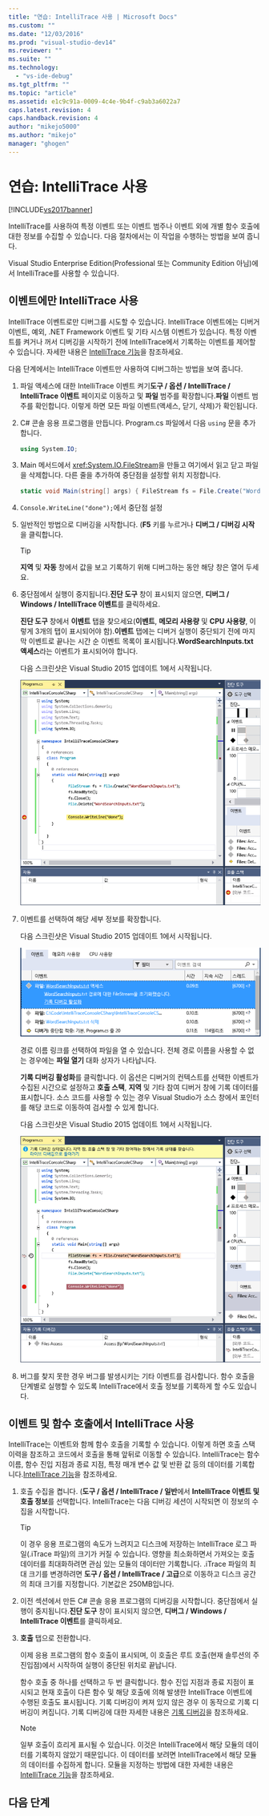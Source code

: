 ```yaml
---
title: "연습: IntelliTrace 사용 | Microsoft Docs"
ms.custom: ""
ms.date: "12/03/2016"
ms.prod: "visual-studio-dev14"
ms.reviewer: ""
ms.suite: ""
ms.technology: 
  - "vs-ide-debug"
ms.tgt_pltfrm: ""
ms.topic: "article"
ms.assetid: e1c9c91a-0009-4c4e-9b4f-c9ab3a6022a7
caps.latest.revision: 4
caps.handback.revision: 4
author: "mikejo5000"
ms.author: "mikejo"
manager: "ghogen"
---
```

# 연습: IntelliTrace 사용
[!INCLUDE[vs2017banner](../code-quality/includes/vs2017banner.md)]

IntelliTrace를 사용하여 특정 이벤트 또는 이벤트 범주나 이벤트 외에 개별 함수 호출에 대한 정보를 수집할 수 있습니다. 다음 절차에서는 이 작업을 수행하는 방법을 보여 줍니다.  
  
 Visual Studio Enterprise Edition\(Professional 또는 Community Edition 아님\)에서 IntelliTrace를 사용할 수 있습니다.  
  
##  <a name="GettingStarted"></a> 이벤트에만 IntelliTrace 사용  
 IntelliTrace 이벤트로만 디버그를 시도할 수 있습니다. IntelliTrace 이벤트에는 디버거 이벤트, 예외, .NET Framework 이벤트 및 기타 시스템 이벤트가 있습니다. 특정 이벤트를 켜거나 꺼서 디버깅을 시작하기 전에 IntelliTrace에서 기록하는 이벤트를 제어할 수 있습니다. 자세한 내용은 [IntelliTrace 기능](../debugger/intellitrace-features.md)을 참조하세요.  
  
 다음 단계에서는 IntelliTrace 이벤트만 사용하여 디버그하는 방법을 보여 줍니다.  
  
1.  파일 액세스에 대한 IntelliTrace 이벤트 켜기**도구 \/ 옵션 \/ IntelliTrace \/ IntelliTrace 이벤트** 페이지로 이동하고 및 **파일** 범주를 확장합니다.**파일** 이벤트 범주를 확인합니다. 이렇게 하면 모든 파일 이벤트\(액세스, 닫기, 삭제\)가 확인됩니다.  
  
2.  C\# 콘솔 응용 프로그램을 만듭니다. Program.cs 파일에서 다음 `using` 문을 추가합니다.  
  
    ```c#  
    using System.IO;  
    ```  
  
3.  Main 메서드에서 <xref:System.IO.FileStream>을 만들고 여기에서 읽고 닫고 파일을 삭제합니다. 다른 줄을 추가하여 중단점을 설정할 위치 지정합니다.  
  
    ```c#  
    static void Main(string[] args) { FileStream fs = File.Create("WordSearchInputs.txt"); fs.ReadByte(); fs.Close(); File.Delete("WordSearchInputs.txt"); Console.WriteLine("done"); }  
    ```  
  
4.  `Console.WriteLine("done");`에서 중단점 설정  
  
5.  일반적인 방법으로 디버깅을 시작합니다. \(**F5** 키를 누르거나 **디버그 \/ 디버깅 시작**을 클릭합니다.  
  
    > [!TIP]
    >  **지역** 및 **자동** 창에서 값을 보고 기록하기 위해 디버그하는 동안 해당 창은 열어 두세요.  
  
6.  중단점에서 실행이 중지됩니다.**진단 도구** 창이 표시되지 않으면, **디버그 \/ Windows \/ IntelliTrace 이벤트**를 클릭하세요.  
  
     **진단 도구** 창에서 **이벤트** 탭을 찾으세요\(**이벤트**, **메모리 사용량** 및 **CPU 사용량**, 이렇게 3개의 탭이 표시되어야 함\).**이벤트** 탭에는 디버거 실행이 중단되기 전에 마지막 이벤트로 끝나는 시간 순 이벤트 목록이 표시됩니다.**WordSearchInputs.txt 액세스**라는 이벤트가 표시되어야 합니다.  
  
     다음 스크린샷은 Visual Studio 2015 업데이트 1에서 시작됩니다.  
  
     ![IntelliTrace&#45;Update1](../debugger/media/intellitrace-update1.png "IntelliTrace\-Update1")  
  
7.  이벤트를 선택하여 해당 세부 정보를 확장합니다.  
  
     다음 스크린샷은 Visual Studio 2015 업데이트 1에서 시작됩니다.  
  
     ![IntelliTraceUpdate1&#45;SingleEvent](../debugger/media/intellitraceupdate1-singleevent.png "IntelliTraceUpdate1\-SingleEvent")  
  
     경로 이름 링크를 선택하여 파일을 열 수 있습니다. 전체 경로 이름을 사용할 수 없는 경우에는 **파일 열기** 대화 상자가 나타납니다.  
  
     **기록 디버깅 활성화**를 클릭합니다. 이 옵션은 디버거의 컨텍스트를 선택한 이벤트가 수집된 시간으로 설정하고 **호출 스택**, **지역** 및 기타 참여 디버거 창에 기록 데이터를 표시합니다. 소스 코드를 사용할 수 있는 경우 Visual Studio가 소스 창에서 포인터를 해당 코드로 이동하여 검사할 수 있게 합니다.  
  
     다음 스크린샷은 Visual Studio 2015 업데이트 1에서 시작됩니다.  
  
     ![HistoricalDebugging&#45;Update1](../debugger/media/historicaldebugging-update1.png "HistoricalDebugging\-Update1")  
  
8.  버그를 찾지 못한 경우 버그를 발생시키는 기타 이벤트를 검사합니다. 함수 호출을 단계별로 실행할 수 있도록 IntelliTrace에서 호출 정보를 기록하게 할 수도 있습니다.  
  
## 이벤트 및 함수 호출에서 IntelliTrace 사용  
 IntelliTrace는 이벤트와 함께 함수 호출을 기록할 수 있습니다. 이렇게 하면 호출 스택 이력을 참조하고 코드에서 호출을 통해 앞뒤로 이동할 수 있습니다. IntelliTrace는 함수 이름, 함수 진입 지점과 종료 지점, 특정 매개 변수 값 및 반환 값 등의 데이터를 기록합니다.[IntelliTrace 기능](../debugger/intellitrace-features.md)을 참조하세요.  
  
1.  호출 수집을 켭니다. \(**도구 \/ 옵션 \/ IntelliTrace \/ 일반**에서 **IntelliTrace 이벤트 및 호출 정보**를 선택합니다. IntelliTrace는 다음 디버깅 세션이 시작되면 이 정보의 수집을 시작합니다.  
  
    > [!TIP]
    >  이 경우 응용 프로그램의 속도가 느려지고 디스크에 저장하는 IntelliTrace 로그 파일\(.iTrace 파일\)의 크기가 커질 수 있습니다. 영향을 최소화하면서 가져오는 호출 데이터를 최대화하려면 관심 있는 모듈의 데이터만 기록합니다. .iTrace 파일의 최대 크기를 변경하려면 **도구 \/ 옵션 \/ IntelliTrace \/ 고급**으로 이동하고 디스크 공간의 최대 크기를 지정합니다. 기본값은 250MB입니다.  
  
2.  이전 섹션에서 만든 C\# 콘솔 응용 프로그램의 디버깅을 시작합니다. 중단점에서 실행이 중지됩니다.**진단 도구** 창이 표시되지 않으면, **디버그 \/ Windows \/ IntelliTrace 이벤트**를 클릭하세요.  
  
3.  **호출** 탭으로 전환합니다.  
  
     이제 응용 프로그램의 함수 호출이 표시되며, 이 호출은 루트 호출\(현재 솔루션의 주 진입점\)에서 시작하여 실행이 중단된 위치로 끝납니다.  
  
     함수 호출 중 하나를 선택하고 두 번 클릭합니다. 함수 진입 지점과 종료 지점이 표시되고 현재 호출이 다른 함수 및 해당 호출에 의해 발생한 IntelliTrace 이벤트에 수행된 호출도 표시됩니다. 기록 디버깅이 켜져 있지 않은 경우 이 동작으로 기록 디버깅이 켜집니다. 기록 디버깅에 대한 자세한 내용은 [기록 디버깅](../debugger/historical-debugging.md)을 참조하세요.  
  
    > [!NOTE]
    >  일부 호출이 흐리게 표시될 수 있습니다. 이것은 IntelliTrace에서 해당 모듈의 데이터를 기록하지 않았기 때문입니다. 이 데이터를 보려면 IntelliTrace에서 해당 모듈의 데이터를 수집하게 합니다. 모듈을 지정하는 방법에 대한 자세한 내용은 [IntelliTrace 기능](../debugger/intellitrace-features.md)을 참조하세요.  
  
## 다음 단계